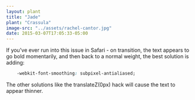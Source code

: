 ```yaml
---
layout: plant
title: "Jade"
plant: "Crassula"
image-src: "../assets/rachel-cantor.jpg"
date: 2015-03-07T17:05:33-05:00
---
```


If you've ever run into this issue in Safari - on transition, the text appears to go bold momentarily, and then back to a normal weight, the best solution is adding:
```css
	-webkit-font-smoothing: subpixel-antialiased;
```

The other solutions like the translateZ(0px) hack will cause the text to appear thinner.
